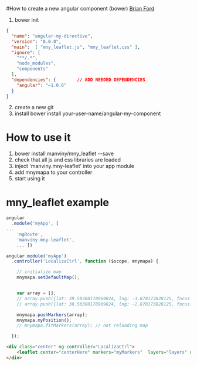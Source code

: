 #How to create a new angular component (bower)
[Brian Ford](http://briantford.com/blog/angular-bower)  

1. bower init  
```json
{
  "name": "angular-my-directive",
  "version": "0.0.0",
  "main":  [ "mny_leaflet.js", "mny_leaflet.css" ],
  "ignore": [
    "**/.*",
    "node_modules",
    "components"
  ],
  "dependencies": {        // ADD NEEDED DEPENDENCIES
    "angular": "~1.0.6"
  }
}
```
2. create a new git  
3. install bower install your-user-name/angular-my-component  

# How to use it

1. bower install manviny/mny_leaflet --save  
2. check that all js and css libraries are loaded  
3. inject 'manviny.mny-leaflet' into your app module  
4. add  mnymapa to your controller  
5. start using it  


mny_leaflet example
===================

```javascript
angular
  .module('myApp', [
...
    'ngRoute',
    'manviny.mny-leaflet',
    ... ])
```


```javascript
angular.module('myApp')
  .controller('LocalizaCtrl', function ($scope, mnymapa) {

  	// initialize map
	mnymapa.setDefaultMap();


  	var array = [];
	// array.push({lat: 39.50300178969824, lng: -3.878173828125, focus: true, draggable: false});	
	// array.push({lat: 38.50300178969824, lng: -2.878173828125, focus: true, draggable: false});	

	mnymapa.pushMarkers(array); 
	mnymapa.myPosition();
	// mnymapa.fitMarkers(array); // not reloading map

  });
```


```html
<div class="center" ng-controller="LocalizaCtrl">
    <leaflet center="centerHere" markers="myMarkers"  layers="layers" defaults="defaults"  ></leaflet>
</div>
````
